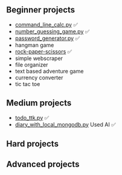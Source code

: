 ## Beginner projects
- [command_line_calc.py](https://github.com/JessexS/python_training/blob/main/command_line_calc.py) ✅
- [number_guessing_game.py](https://github.com/JessexS/python_training/blob/main/number_guessing_game.py) ✅
- [password_generator.py](https://github.com/JessexS/python_training/blob/main/password_generator.py) ✅
- hangman game 
- [rock-paper-scissors]([https://github.com/JessexS/python_training/tree/main](https://github.com/JessexS/python_training/blob/main/rock_paper_scissors.py)) ✅
- simple webscraper
- file organizer
- text based adventure game
- currency converter
- tic tac toe


## Medium projects
- [todo_ttk.py](https://github.com/JessexS/python_training/blob/main/todo_ttk.py) ✅
- [diary_with_local_mongodb.py](https://github.com/JessexS/python_training/blob/main/diary_with_local_mongodb.py) Used AI ✅


## Hard projects



## Advanced projects
